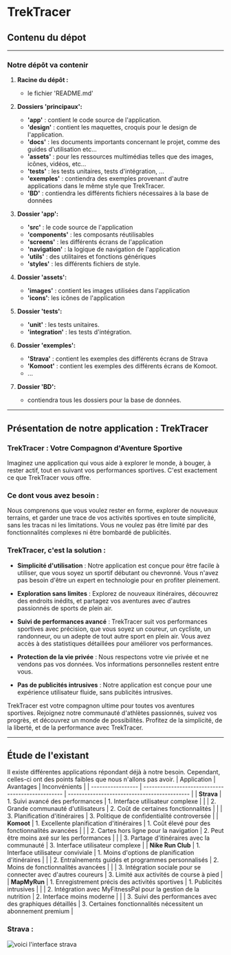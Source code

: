 # TrekTracer

## Contenu du dépot

----------


### Notre dépôt va contenir 

1. **Racine du dépôt :** 
    
    - le fichier 'README.md'

2. **Dossiers 'principaux':** 
    
    - **'app'** : contient le code source de l'application.
    - **'design'** : contient les maquettes, croquis pour le design de l'application.
    - **'docs'** : les documents importants concernant le projet, comme des guides d'utilisation etc...
    - **'assets'** : pour les ressources multimédias telles que des images, icônes, vidéos, etc...
    - **'tests'** : les tests unitaires, tests d'intégration, ...
    - **'exemples'** : contiendra des exemples provenant d'autre applications dans le même style que TrekTracer.
    - **'BD'** : contiendra les différents fichiers nécessaires à la base de données

3. **Dossier 'app':** 
    
    - **'src'** : le code source de l'application
    - **'components'** : les composants réutilisables
    - **'screens'** : les différents écrans de l'application
    - **'navigation'** : la logique de navigation de l'application
    - **'utils'** : des utilitaires et fonctions génériques
    - **'styles'** : les différents fichiers de style.

4. **Dossier 'assets':** 
    
    - **'images'** : contient les images utilisées dans l'application
    - **'icons'**: les icônes de l'application

5. **Dossier 'tests':** 
    
    - **'unit'** : les tests unitaires.
    - **'integration'** : les tests d'intégration.

6. **Dossier 'exemples':** 
    
    - **'Strava'** : contient les exemples des différents écrans de Strava
    - **'Komoot'** : contient les exemples des différents écrans de Komoot.
    - ... 

7. **Dossier 'BD':** 
    
    - contiendra tous les dossiers pour la base de données.


----------
## Présentation de notre application : TrekTracer

### TrekTracer : Votre Compagnon d'Aventure Sportive

Imaginez une application qui vous aide à explorer le monde, à bouger, à rester actif, tout en suivant vos performances sportives. C'est exactement ce que TrekTracer vous offre.

### Ce dont vous avez besoin :

Nous comprenons que vous voulez rester en forme, explorer de nouveaux terrains, et garder une trace de vos activités sportives en toute simplicité, sans les tracas ni les limitations. Vous ne voulez pas être limité par des fonctionnalités complexes ni être bombardé de publicités.

### TrekTracer, c'est la solution :

- **Simplicité d'utilisation** : Notre application est conçue pour être facile à utiliser, que vous soyez un sportif débutant ou chevronné. Vous n'avez pas besoin d'être un expert en technologie pour en profiter pleinement.

- **Exploration sans limites** : Explorez de nouveaux itinéraires, découvrez des endroits inédits, et partagez vos aventures avec d'autres passionnés de sports de plein air.

- **Suivi de performances avancé** : TrekTracer suit vos performances sportives avec précision, que vous soyez un coureur, un cycliste, un randonneur, ou un adepte de tout autre sport en plein air. Vous avez accès à des statistiques détaillées pour améliorer vos performances.

- **Protection de la vie privée** : Nous respectons votre vie privée et ne vendons pas vos données. Vos informations personnelles restent entre vous.

- **Pas de publicités intrusives** : Notre application est conçue pour une expérience utilisateur fluide, sans publicités intrusives.

TrekTracer est votre compagnon ultime pour toutes vos aventures sportives. Rejoignez notre communauté d'athlètes passionnés, suivez vos progrès, et découvrez un monde de possibilités. Profitez de la simplicité, de la liberté, et de la performance avec TrekTracer.



----------

## Étude de l'existant
Il existe différentes applications répondant déjà à notre besoin. Cependant, celles-ci ont des points faibles que nous n'allons pas avoir. 
| Application       | Avantages                                         | Inconvénients                                |
| ----------------- | ------------------------------------------------- | -------------------------------------------- |
| **Strava**        | 1. Suivi avancé des performances                   | 1. Interface utilisateur complexe           |
|                   | 2. Grande communauté d'utilisateurs               | 2. Coût de certaines fonctionnalités        |
|                   | 3. Planification d'itinéraires                    | 3. Politique de confidentialité controversée |
| **Komoot**        | 1. Excellente planification d'itinéraires         | 1. Coût élevé pour des fonctionnalités avancées |
|                   | 2. Cartes hors ligne pour la navigation            | 2. Peut être moins axé sur les performances   |
|                   | 3. Partage d'itinéraires avec la communauté       | 3. Interface utilisateur complexe           |
| **Nike Run Club** | 1. Interface utilisateur conviviale                | 1. Moins d'options de planification d'itinéraires |
|                   | 2. Entraînements guidés et programmes personnalisés | 2. Moins de fonctionnalités avancées         |
|                   | 3. Intégration sociale pour se connecter avec d'autres coureurs | 3. Limité aux activités de course à pied    |
| **MapMyRun**      | 1. Enregistrement précis des activités sportives   | 1. Publicités intrusives                     |
|                   | 2. Intégration avec MyFitnessPal pour la gestion de la nutrition | 2. Interface moins moderne              |
|                   | 3. Suivi des performances avec des graphiques détaillés | 3. Certaines fonctionnalités nécessitent un abonnement premium |

### Strava : 

![voici l'interface strava](https://www.google.com/url?sa=i&url=https%3A%2F%2Froad.cc%2Fcontent%2Ffeature%2F7-reasons-try-strava-217965&psig=AOvVaw24rt2-jJlOVbPm271Ed_SY&ust=1699018302692000&source=images&cd=vfe&opi=89978449&ved=0CBEQjRxqFwoTCIDdi8W2pYIDFQAAAAAdAAAAABAQ)


        



